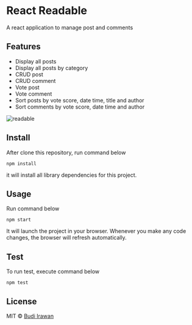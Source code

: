 # React Readable

A react application to manage post and comments

## Features
- Display all posts
- Display all posts by category
- CRUD post
- CRUD comment
- Vote post
- Vote comment
- Sort posts by vote score, date time, title and author
- Sort comments by vote score, date time and author

![readable](https://raw.githubusercontent.com/deerawan/react-readable/master/images/react-readable-featured.gif)

## Install
After clone this repository, run command below
```
npm install
```
it will install all library dependencies for this project.

## Usage
Run command below
```
npm start
```
It will launch the project in your browser. Whenever you make any code changes, the browser will refresh automatically.

## Test
To run test, execute command below
```
npm test
```

## License
MIT © [Budi Irawan](https://budiirawan.com)